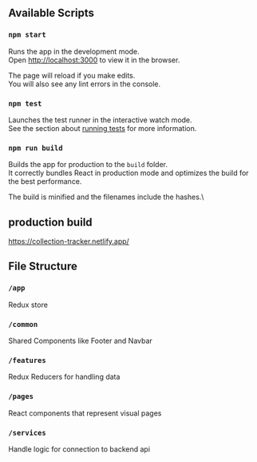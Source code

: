 ## Available Scripts

### `npm start`

Runs the app in the development mode.\
Open [http://localhost:3000](http://localhost:3000) to view it in the browser.

The page will reload if you make edits.\
You will also see any lint errors in the console.

### `npm test`

Launches the test runner in the interactive watch mode.\
See the section about [running tests](https://facebook.github.io/create-react-app/docs/running-tests) for more information.

### `npm run build`

Builds the app for production to the `build` folder.\
It correctly bundles React in production mode and optimizes the build for the best performance.

The build is minified and the filenames include the hashes.\

## production build

https://collection-tracker.netlify.app/

## File Structure

### `/app`

Redux store

### `/common`

Shared Components like Footer and Navbar

### `/features`

Redux Reducers for handling data

### `/pages`

React components that represent visual pages

### `/services`

Handle logic for connection to backend api
